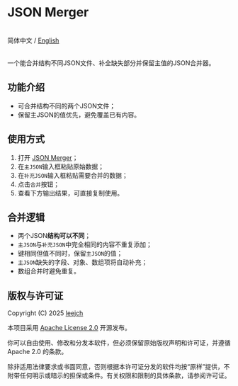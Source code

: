 # JSON Merger

<br>简体中文 / [English](README.md)<br><br>

一个能合并结构不同JSON文件、补全缺失部分并保留主值的JSON合并器。

## 功能介绍

- 可合并结构不同的两个JSON文件；
- 保留主JSON的值优先，避免覆盖已有内容。

## 使用方式

1. 打开 [JSON Merger](https://leejch.github.io/json_merger/)；
2. 在`主JSON`输入框粘贴原始数据；
3. 在`补充JSON`输入框粘贴需要合并的数据；
4. 点击`合并`按钮；
5. 查看下方输出结果，可直接复制使用。

## 合并逻辑

- 两个JSON**结构可以不同**；
- `主JSON`与`补充JSON`中完全相同的内容不重复添加；
- 键相同但值不同时，保留`主JSON`的值；
- `主JSON`缺失的字段、对象、数组项将自动补充；
- 数组合并时避免重复。

## 版权与许可证

Copyright (C) 2025 [leejch](https://github.com/leejch)

本项目采用 [Apache License 2.0](https://www.apache.org/licenses/LICENSE-2.0) 开源发布。

你可以自由使用、修改和分发本软件，但必须保留原始版权声明和许可证，并遵循 Apache 2.0 的条款。

除非适用法律要求或书面同意，否则根据本许可证分发的软件均按“原样”提供，不附带任何明示或暗示的担保或条件。有关权限和限制的具体条款，请参阅许可证。
